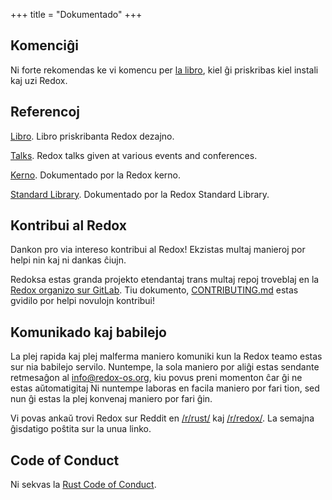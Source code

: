+++
title = "Dokumentado"
+++

## Komenciĝi

Ni forte rekomendas ke vi komencu per [la libro](https://doc.redox-os.org/book/), kiel ĝi priskribas kiel instali kaj uzi Redox.

## Referencoj

[Libro](https://doc.redox-os.org/book/). Libro priskribanta Redox dezajno.

[Talks](/talks/). Redox talks given at various events and conferences.

[Kerno](https://doc.redox-os.org/kernel/kernel/). Dokumentado por la Redox kerno.

[Standard Library](https://doc.redox-os.org/std/std/). Dokumentado por la Redox Standard Library.

## Kontribui al Redox

Dankon pro via intereso kontribui al Redox!
Ekzistas multaj manieroj por helpi nin kaj ni dankas ĉiujn.

Redoksa estas granda projekto etendantaj trans multaj repoj troveblaj en la
[Redox organizo sur GitLab](https://gitlab.redox-os.org/redox-os). Tiu dokumento,
[CONTRIBUTING.md](https://gitlab.redox-os.org/redox-os/redox/blob/master/CONTRIBUTING.md)
estas gvidilo por helpi novulojn kontribui!

## Komunikado kaj babilejo

La plej rapida kaj plej malferma maniero komuniki kun la Redox teamo estas sur nia babilejo servilo.  Nuntempe, la sola maniero por aliĝi estas sendante retmesaĝon al
[info@redox-os.org](mailto:info@redox-os.org), kiu povus preni momenton
ĉar ĝi ne estas aŭtomatigitaj Ni nuntempe laboras en facila maniero por fari
tion, sed nun ĝi estas la plej konvenaj maniero por fari ĝin.

Vi povas ankaŭ trovi Redox sur Reddit en
[/r/rust/](https://www.reddit.com/r/rust) kaj
[/r/redox/](https://www.reddit.com/r/redox). La semajna ĝisdatigo poŝtita sur la unua linko.

## Code of Conduct

Ni sekvas la [Rust Code of Conduct](https://www.rust-lang.org/policies/code-of-conduct).

